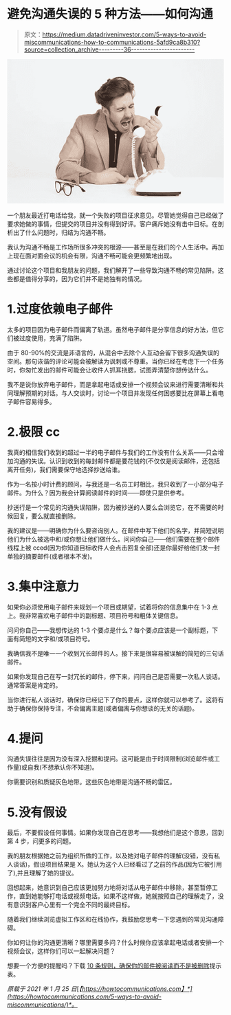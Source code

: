 # 避免沟通失误的 5 种方法——如何沟通

> 原文：<https://medium.datadriveninvestor.com/5-ways-to-avoid-miscommunications-how-to-communications-5afd9ca8b310?source=collection_archive---------36----------------------->

![](img/903dc59af217bcc665c8e51571c947d6.png)

一个朋友最近打电话给我，就一个失败的项目征求意见。尽管她觉得自己已经做了要求她做的事情，但提交的项目并没有得到好评。客户痛斥她没有击中目标。在剖析出了什么问题时，归结为沟通不畅。

我认为沟通不畅是工作场所很多冲突的根源——甚至是在我们的个人生活中。再加上现在面对面会议的机会有限，沟通不畅可能会更频繁地出现。

通过讨论这个项目和我朋友的问题，我们解开了一些导致沟通不畅的常见陷阱。这些都是值得分享的，因为它们并不是她独有的情况。

# 1.过度依赖电子邮件

太多的项目因为电子邮件而偏离了轨道。虽然电子邮件是分享信息的好方法，但它们被过度使用，充满了陷阱。

由于 80-90%的交流是非语言的，从混合中去除个人互动会留下很多沟通失误的空间。那句诙谐的评论可能会被解读为讽刺或不尊重。当你已经在考虑下一个任务时，你匆忙发出的邮件可能会让收件人抓耳挠腮，试图弄清楚你想传达什么。

我不是说你放弃电子邮件，而是拿起电话或安排一个视频会议来进行需要清晰和共同理解预期的对话。与人交谈时，讨论一个项目并发现任何困惑要比在屏幕上看电子邮件容易得多。

# 2.极限 cc

我真的相信我们收到的超过一半的电子邮件与我们的工作没有什么关系——只会增加沟通的失误。认识到收到的每封邮件都是要花钱的(不仅仅是阅读邮件，还包括离开任务)，我们需要保守地选择抄送给谁。

作为一名按小时计费的顾问，与我还是一名员工时相比，我只收到了一小部分电子邮件。为什么？因为我会计算阅读邮件的时间——即使只是供参考。

抄送行是一个常见的沟通失误陷阱，因为被抄送的人要么会浏览它，在不需要的时候回复，要么就直接删除。

我的建议是——明确你为什么要咨询别人。在邮件中写下他们的名字，并简短说明他们为什么被选中和/或你想让他们做什么。问问你自己——他们需要在整个邮件线程上被 cced(因为你知道目标收件人会点击回复全部)还是你最好给他们发一封单独的摘要邮件(或者根本不发)。

# 3.集中注意力

如果你必须使用电子邮件来规划一个项目或期望，试着将你的信息集中在 1-3 点上。我非常喜欢电子邮件中的副标题、项目符号和粗体关键信息。

问问你自己——我想传达的 1-3 个要点是什么？每个要点应该是一个副标题，下面有简短的文字和/或项目符号。

我确信我不是唯一一个收到冗长邮件的人。接下来是很容易被误解的简短的三句话邮件。

如果你发现自己在写一封冗长的邮件，停下来，问问自己是否需要一次私人谈话。通常答案是肯定的。

当你进行私人谈话时，确保你已经记下了你的要点，这样你就可以参考了。这将有助于确保你保持专注，不会偏离主题(或者偏离与你想谈的无关的话题)。

# 4.提问

沟通失误往往是因为没有深入挖掘和提问。这可能是由于时间限制(浏览邮件或工作量)或自我(不想承认你不知道)。

你需要识别和质疑灰色地带。这些灰色地带是沟通不畅的雷区。

# 5.没有假设

最后，不要假设任何事情。如果你发现自己在思考——我想他们是这个意思，回到第 4 步，问更多的问题。

我的朋友根据她之前为组织所做的工作，以及她对电子邮件的理解(没错，没有私人谈话)，假设项目结果是 X。她认为这个人已经看过了之前的作品(因为它被引用了),并且理解了她的提议。

回想起来，她意识到自己应该更加努力地将对话从电子邮件中移除，甚至暂停工作，直到她能够打电话或视频电话。如果不这样做，她就按照自己的理解走了，没有意识到客户心里有一个完全不同的最终目标。

随着我们继续浏览虚拟工作区和在线协作，我鼓励您思考一下您遇到的常见沟通障碍。

你如何让你的沟通更清晰？哪里需要多问？什么时候你应该拿起电话或者安排一个视频会议，这样你们可以一起解决问题？

想要一个方便的提醒吗？下载 [10 条规则，确保你的邮件被阅读而不是被删除](https://howtocommunications.com/downloads/top-10-rules-to-ensure-your-emails-are-read-not-deleted/)提示表。

*原载于 2021 年 1 月 25 日*[*【https://howtocommunications.com】*](https://howtocommunications.com/5-ways-to-avoid-miscommunications/)*。*